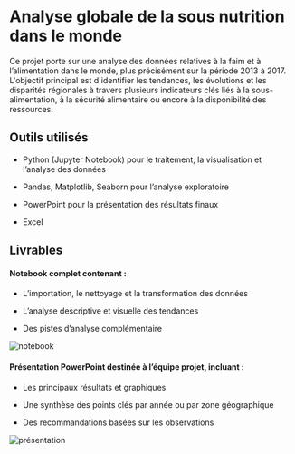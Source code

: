 # Analyse globale de la sous nutrition dans le monde

Ce projet porte sur une analyse des données relatives à la faim et à l’alimentation dans le monde, plus précisément sur la période 2013 à 2017.
L'objectif principal est d'identifier les tendances, les évolutions et les disparités régionales à travers plusieurs indicateurs clés liés à la sous-alimentation, à la sécurité alimentaire ou encore à la disponibilité des ressources.

## Outils utilisés

 - Python (Jupyter Notebook) pour le traitement, la visualisation et l’analyse des données

 - Pandas, Matplotlib, Seaborn pour l’analyse exploratoire

 - PowerPoint pour la présentation des résultats finaux
 
- Excel

## Livrables 

  #### Notebook complet contenant :
  
  - L’importation, le nettoyage et la transformation des données
    
  - L’analyse descriptive et visuelle des tendances
    
  - Des pistes d’analyse complémentaire


![notebook](https://github.com/Torkiell-Angoria/Pandas--Analyse-globale-de-la-sous-nutrition-dans-le-monde/blob/main/img/notebook-aide-alimentaire.gif)
 
 #### Présentation PowerPoint destinée à l’équipe projet, incluant :

  - Les principaux résultats et graphiques

  - Une synthèse des points clés par année ou par zone géographique

  - Des recommandations basées sur les observations


![présentation](https://github.com/Torkiell-Angoria/Pandas--Analyse-globale-de-la-sous-nutrition-dans-le-monde/blob/main/img/presentation-aide-alimentaire.gif)
